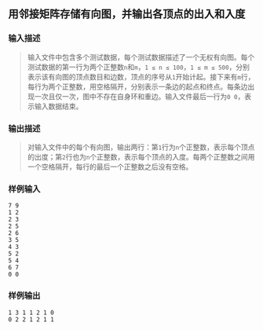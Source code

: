 ## 用邻接矩阵存储有向图，并输出各顶点的出入和入度

### 输入描述

> 输入文件中包含多个测试数据，每个测试数据描述了一个无权有向图。每个测试数据的第一行为两个正整数`n`和`m`，`1 ≤ n ≤ 100`，`1 ≤ m ≤ 500`，分别表示该有向图的顶点数目和边数，顶点的序号从`1`开始计起。接下来有`m`行，每行为两个正整数，用空格隔开，分别表示一条边的起点和终点。每条边出现一次且仅一次，图中不存在自身环和重边。输入文件最后一行为`0 0`，表示输入数据结束。

### 输出描述

> 对输入文件中的每个有向图，输出两行：第`1`行为`n`个正整数，表示每个顶点的出度；第`2`行也为`n`个正整数，表示每个顶点的入度。每两个正整数之间用一个空格隔开，每行的最后一个正整数之后没有空格。

### 样例输入

```
7 9
1 2
2 3
2 5
2 6
3 5
4 3
5 2
5 4
6 7
0 0
```

### 样例输出

```
1 3 1 1 2 1 0
0 2 2 1 2 1 1
```